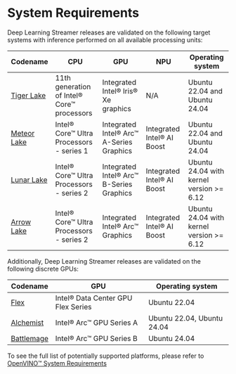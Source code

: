 # System Requirements

Deep Learning Streamer releases are
validated on the following target systems with inference performed on
all available processing units:


 Codename    | CPU                                        | GPU                                      | NPU                        | Operating system
-------------|--------------------------------------------|------------------------------------------|----------------------------|---------------------------------------------
 [Tiger Lake](https://www.intel.com/content/www/us/en/products/platforms/details/tiger-lake-h.html)  | 11th generation of Intel® Core™ processors | Integrated Intel® Iris® Xe graphics      | N/A                        | Ubuntu 22.04 and Ubuntu 24.04
 [Meteor Lake](https://www.intel.com/content/www/us/en/ark/products/codename/90353/products-formerly-meteor-lake.html) | Intel® Core™ Ultra Processors - series 1   | Integrated Intel® Arc™ A-Series Graphics | Integrated Intel® AI Boost | Ubuntu 22.04 and Ubuntu 24.04
[Lunar Lake](https://www.intel.com/content/www/us/en/ark/products/codename/213792/products-formerly-lunar-lake.html)  | Intel® Core™ Ultra Processors - series 2   | Integrated Intel® Arc™ B-Series Graphics | Integrated Intel® AI Boost | Ubuntu 24.04 with kernel version &gt;= 6.12
 [Arrow Lake](https://www.intel.com/content/www/us/en/ark/products/codename/225837/products-formerly-arrow-lake.html)  | Intel® Core™ Ultra Processors - series 2   | Integrated Intel® Arc™ Graphics          | Integrated Intel® AI Boost | Ubuntu 24.04 with kernel version &gt;= 6.12

Additionally, Deep Learning Streamer releases are validated on the following
discrete GPUs:

 Codename   | GPU                                | Operating system
------------|------------------------------------|----------------------------
 [Flex](https://www.intel.com/content/www/us/en/ark/products/series/230021/intel-data-center-gpu-flex-series.html)       | Intel® Data Center GPU Flex Series | Ubuntu 22.04
 [Alchemist](https://www.intel.com/content/www/us/en/products/details/discrete-gpus/arc/arc-a-series/products.html)  | Intel® Arc™ GPU Series A           | Ubuntu 22.04, Ubuntu 24.04
 [Battlemage](https://www.intel.com/content/www/us/en/ark/products/series/240391/intel-arc-b-series-graphics.html) | Intel® Arc™ GPU Series B           | Ubuntu 24.04

To see the full list of potentially supported platforms, please refer to
[OpenVINO™ System Requirements](https://www.intel.com/content/www/us/en/developer/tools/openvino-toolkit/system-requirements.html)
